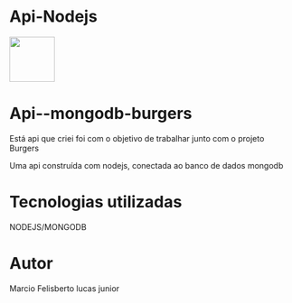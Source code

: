
 # Api-Nodejs
 
 <a href="https://github.com/marciolucasjunior/MediaQueries/blob/main/LICENSE"><img src="https://user-images.githubusercontent.com/109992150/211327592-53df9889-77d2-4d5d-acc8-429675954564.svg" width="80px" /></a>
 


<h1>Api--mongodb-burgers</h1>
<p>Está api que criei foi com o objetivo de trabalhar junto com o projeto Burgers   </p>
<p>Uma api construída com nodejs, conectada ao banco de dados mongodb  </p>


<h1>Tecnologias utilizadas </h1>
 NODEJS/MONGODB
 
 <h1>Autor</h1>
 Marcio Felisberto lucas junior
